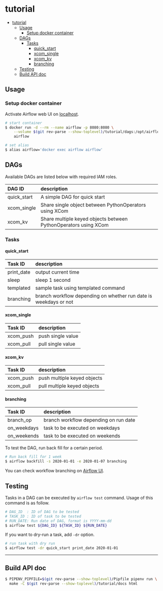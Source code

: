 # tutorial

<!-- TOC -->

- [tutorial](#tutorial)
    - [Usage](#usage)
        - [Setup docker container](#setup-docker-container)
    - [DAGs](#dags)
        - [Tasks](#tasks)
            - [quick_start](#quick_start)
            - [xcom_single](#xcom_single)
            - [xcom_kv](#xcom_kv)
            - [branching](#branching)
    - [Testing](#testing)
    - [Build API doc](#build-api-doc)

<!-- /TOC -->

## Usage

### Setup docker container

Activate Airflow web UI on [localhost](http://localhost:8080).

```bash
# start container
$ docker run -d --rm --name airflow -p 8080:8080 \
    --volume $(git rev-parse --show-toplevel)/tutorial/dags:/opt/airflow/dags \
    airflow

# set alias
$ alias airflow='docker exec airflow airflow'
```

## DAGs

Available DAGs are listed below with required IAM roles.

DAG ID|description
:--|:--
quick_start|A simple DAG for quick start
xcom_single|Share single object between PythonOperators using XCom
xcom_kv|Share multiple keyed objects between PythonOperators using XCom

### Tasks

#### quick_start

Task ID|description
:--|:--
print_date|output current time
sleep|sleep 1 second
templated|sample task using templated command
branching|branch workflow depending on whether run date is weekdays or not

#### xcom_single

Task ID|description
:--|:--
xcom_push|push single value
xcom_pull|pull single value

#### xcom_kv

Task ID|description
:--|:--
xcom_push|push multiple keyed objects
xcom_pull|pull multiple keyed objects

#### branching

Task ID|description
:--|:--
branch_op|branch workflow depending on run date
on_weekdays|task to be executed on weekdays
on_weekends|task to be executed on weekends

To test the DAG, run back fill for a certain period.

```bash
# Run back fill for 1 week
$ airflow backfill -s 2020-01-01 -e 2020-01-07 branching
```

You can check workflow branching on [Airflow UI](http://localhost:8080/admin/airflow/tree?dag_id=branching).

## Testing

Tasks in a DAG can be executed by `airflow test` command.
Usage of this command is as follow.

```bash
# DAG_ID  : ID of DAG to be tested
# TASK_ID : ID of task to be tested
# RUN_DATE: Run date of DAG, format is YYYY-mm-dd
$ airflow test ${DAG_ID} ${TASK_ID} ${RUN_DATE}
```

If you want to dry-run a task, add `-dr` option.

```bash
# run task with dry run
$ airflow test -dr quick_start print_date 2020-01-01
```

---

## Build API doc

```bash
$ PIPENV_PIPFILE=$(git rev-parse --show-toplevel)/Pipfile pipenv run \
  make -C $(git rev-parse --show-toplevel)/tutorial/docs html
```
